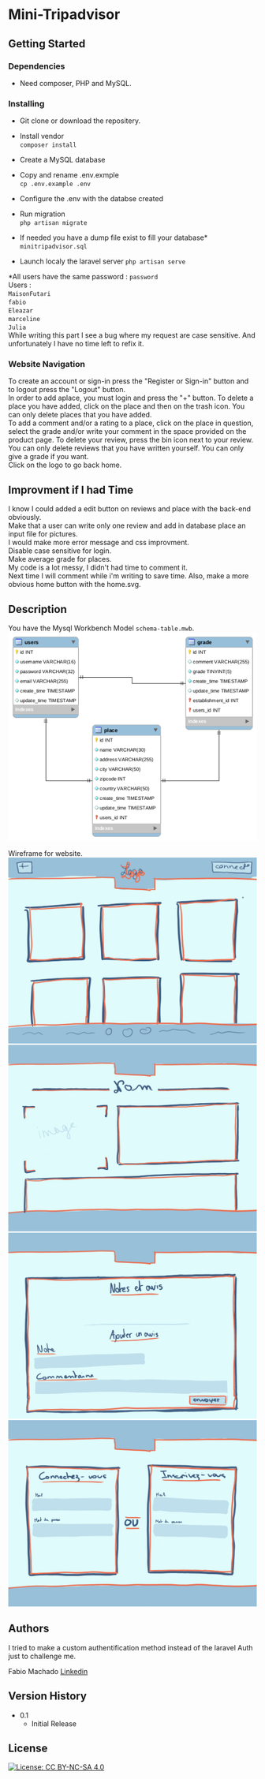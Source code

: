 # Mini-Tripadvisor

## Getting Started

### Dependencies

* Need composer, PHP and MySQL. 

### Installing

* Git clone or download the repositery.

* Install vendor  
            ```
            composer install
            ```

* Create a MySQL database

* Copy and rename .env.exmple  
        ```
        cp .env.example .env
        ```

* Configure the .env with the databse created

* Run migration  
        ```
        php artisan migrate
        ```

* If needed you have a dump file exist to fill your database\*  
        ```
        minitripadvisor.sql
        ```

* Launch localy the laravel server
        ```
        php artisan serve
        ```

\*All users have the same password : ``password``  
Users :  
``MaisonFutari``  
``fabio``  
``Eleazar``  
``marceline``  
``Julia``  
While writing this part I see a bug where my request are case sensitive. And unfortunately I have no time left to refix it.

### Website Navigation

To create an account or sign-in press the "Register or Sign-in" button and to logout press the "Logout" button.  
In order to add aplace, you must login and press the "+" button. To delete a place you have added, click on the place and then on the trash icon. You can only delete places that you have added.  
To add a comment and/or a rating to a place, click on the place in question, select the grade and/or write your comment in the space provided on the product page. To delete your review, press the bin icon next to your review. You can only delete reviews that you have written yourself. You can only give a grade if you want.  
Click on the logo to go back home. 

## Improvment if I had Time

I know I could added a edit button on reviews and place with the back-end obviously.  
Make that a user can write only one review and add in database place an input file for pictures.  
I would make more error message and css improvment.  
Disable case sensitive for login.  
Make average grade for places.  
My code is a lot messy, I didn't had time to comment it.  
Next time I will comment while i'm writing to save time.
Also, make a more obvious home button with the home.svg.

## Description

You have the Mysql Workbench Model ``schema-table.mwb``.
![schema-table](schema-table.png)  
  
Wireframe for website.  
![desgin1](design1.jpeg)
![desgin2](design2.jpeg)
![desgin3](design3.jpeg)
![desgin4](design4.jpeg)

## Authors

I tried to make a custom authentification method instead of the laravel Auth just to challenge me.

Fabio Machado   [Linkedin](https://www.linkedin.com/in/fabio-aires-machado/)

## Version History

* 0.1
    * Initial Release

## License

[![License: CC BY-NC-SA 4.0](https://img.shields.io/badge/License-CC%20BY--NC--SA%204.0-lightgrey.svg)](https://creativecommons.org/licenses/by-nc-sa/4.0/)  

